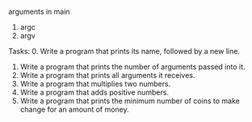 arguments in main
1. argc
2. argv

Tasks:
0. Write a program that prints its name, followed by a new line.
1. Write a program that prints the number of arguments passed into it.
2. Write a program that prints all arguments it receives.
3. Write a program that multiplies two numbers.
4. Write a program that adds positive numbers.
5. Write a program that prints the minimum number of coins to make change for an amount of money.
